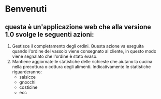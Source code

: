 # Benvenuti
## questa è un'applicazione web che alla versione 1.0 svolge le seguenti azioni:
1. Gestisce il completamento degli ordini. Questa azione va eseguita quando l'ordine del vassoio viene consegnato al cliente, in questo modo viene segnalato che l'ordine è stato evaso.
2. Mantiene aggiornate le statistiche delle richieste che aiutano la cucina nella precottura o cottura degli alimenti. Indicativamente le statistiche riguarderanno: 
	- salsicce
	- gnocchi
	- costicine
	- ecc
